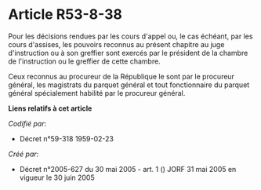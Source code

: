 # Article R53-8-38

Pour les décisions rendues par les cours d'appel ou, le cas échéant, par les cours d'assises, les pouvoirs reconnus au
présent chapitre au juge d'instruction ou à son greffier sont exercés par le président de la chambre de l'instruction ou le
greffier de cette chambre.

Ceux reconnus au procureur de la République le sont par le procureur général, les magistrats du parquet général et tout
fonctionnaire du parquet général spécialement habilité par le procureur général.

**Liens relatifs à cet article**

_Codifié par_:

  - Décret n°59-318 1959-02-23

_Créé par_:

  - Décret n°2005-627 du 30 mai 2005 - art. 1 () JORF 31 mai 2005 en vigueur le  30 juin 2005
